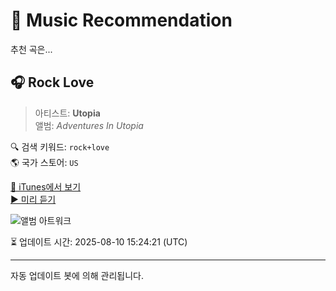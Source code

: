 
# 🎵 Music Recommendation

추천 곡은...

## 🎧 Rock Love  
> 아티스트: **Utopia**  
> 앨범: _Adventures In Utopia_  

🔍 검색 키워드: `rock+love`  
🌎 국가 스토어: `US`

[🔗 iTunes에서 보기](https://music.apple.com/us/album/rock-love/129641134?i=129641090&uo=4)  
[▶️ 미리 듣기](https://audio-ssl.itunes.apple.com/itunes-assets/AudioPreview115/v4/c8/10/a6/c810a6f9-a5cd-e79a-4bfe-b9b5f75f5a2e/mzaf_665098296620962879.plus.aac.p.m4a)

![앨범 아트워크](https://is1-ssl.mzstatic.com/image/thumb/Music/3e/e1/40/mzi.kmlszsip.jpg/100x100bb.jpg)

⏳ 업데이트 시간: 2025-08-10 15:24:21 (UTC)

---
자동 업데이트 봇에 의해 관리됩니다.
